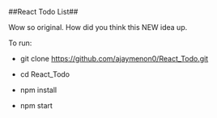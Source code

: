 ##React Todo List##

Wow so original.
How did you think this NEW idea up.

To run:

- git clone https://github.com/ajaymenon0/React_Todo.git

- cd React_Todo

- npm install

- npm start
